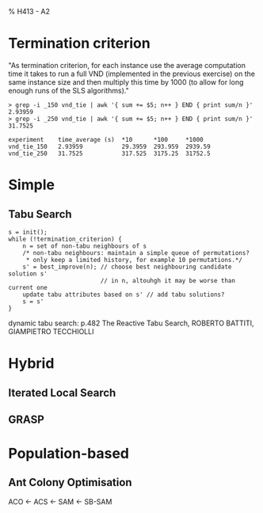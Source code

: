 % H413 - A2

# Termination criterion

"As termination criterion, for each instance use the average computation time it
takes to run a full VND (implemented in the previous exercise) on the same
instance size and then multiply this time by 1000 (to allow for long enough runs
of the SLS algorithms)."

~~~
> grep -i _150 vnd_tie | awk '{ sum += $5; n++ } END { print sum/n }'
2.93959
> grep -i _250 vnd_tie | awk '{ sum += $5; n++ } END { print sum/n }'
31.7525

experiment    time_average (s)  *10      *100     *1000
vnd_tie_150   2.93959           29.3959  293.959  2939.59
vnd_tie_250   31.7525           317.525  3175.25  31752.5
~~~

<!-- TODO test
 - time_average, *10 and *100 with 150*150 instances
 - time_average and *10 with 250*250 instances
 -->

# Simple

## Tabu Search

~~~
s = init();
while (!termination_criterion) {
    n = set of non-tabu neighbours of s
    /* non-tabu neighbours: maintain a simple queue of permutations?
     * only keep a limited history, for example 10 permutations.*/
    s' = best_improve(n); // choose best neighbouring candidate solution s'
                          // in n, altouhgh it may be worse than current one
    update tabu attributes based on s' // add tabu solutions?
    s = s'
}
~~~

dynamic tabu search: p.482
The Reactive Tabu Search, ROBERTO BATTITI, GIAMPIETRO TECCHIOLLI

# Hybrid

## Iterated Local Search

<!-- TODO -->

## GRASP

<!-- TODO -->

# Population-based

## Ant Colony Optimisation

<!-- TODO -->

ACO <- ACS <- SAM <- SB-SAM
